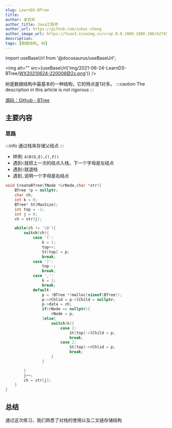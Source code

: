 ```yaml
---
slug: LearnDS-BTree
title:
author: 承苏凯
author_title: Java工程师
author_url: https://github.com/sukai-cheng
author_image_url: https://tvax3.sinaimg.cn/crop.0.0.1080.1080.180/b2745d44ly8g8s4muqeggj20u00u0n0k.jpg?KID=imgbed,tva&Expires=1582389585&ssig=EvXmyu%2FXsX
description:
tags: [数据结构, 树]
---
```


import useBaseUrl from '@docusaurus/useBaseUrl';

<img alt="" src={useBaseUrl('img/2021-06-24-LearnDS-BTree/WX20210624-220006@2x.png')} />

树是数据结构中最基本的一种结构，它的特点是1对多。
:::caution
The description in this article is not rigorous
:::
<!-- truncate -->

<!-- [B 站视频 - 点击传送]() -->

[源码：Github - BTree](https://gitee.com/sukai-cheng/DS)

## 主要内容
### 思路
:::info
通过栈来存储父结点
:::
* 样例: `A(B(D,E),C(,F))`
* 遇到` ( `就把上一次的结点入栈，下一个字母是左结点
* 遇到` ) `就退栈
* 遇到` , `说明一个字母是右结点

```cpp
void CreateBTree(TNode *&rNode,char *str){
    BTree *p = nullptr;
    char ch;
    int k = 0;
    BTree* St[MaxSize];
    int top = -1;
    int j = 0;
    ch = str[j];

    while(ch != '\0'){
        switch(ch){
            case '(':
                k = 1;
                top++;
                St[top] = p;
                break;
            case ')':
                top--;
                break;
            case ',':
                k = 2;
                break;
            default:
                p = (BTree *)malloc(sizeof(BTree));
                p->rChlid = p->lChild = nullptr;
                p->data = ch;
                if(rNode == nullptr){
                    rNode = p;
                }else{
                    switch(k){
                        case 1:
                            St[top]->lChild = p;
                            break;
                        case 2:
                            St[top]->rChlid = p;
                            break;
                    }
                }

        }
        j++;
        ch = str[j];
    }
}
```
## 总结
通过这次练习，我们熟悉了对栈的使用以及二叉链存储结构


